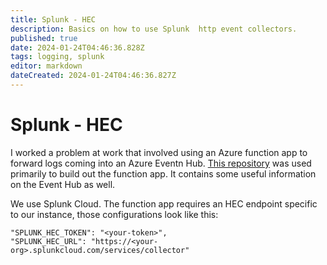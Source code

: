 ```yaml
---
title: Splunk - HEC
description: Basics on how to use Splunk  http event collectors.
published: true
date: 2024-01-24T04:46:36.828Z
tags: logging, splunk
editor: markdown
dateCreated: 2024-01-24T04:46:36.827Z
---
```


# Splunk - HEC

I worked a problem at work that involved using an Azure function app to forward logs coming into an Azure Eventn Hub. [This repository](https://github.com/splunk/azure-functions-splunk/tree/master/event-hubs-hec) was used primarily to build out the function app. It contains some useful information on the Event Hub as well. 

We use Splunk Cloud. The function app requires an HEC endpoint specific to our instance, those configurations look like this: 

```
"SPLUNK_HEC_TOKEN": "<your-token>",
"SPLUNK_HEC_URL": "https://<your-org>.splunkcloud.com/services/collector"
```